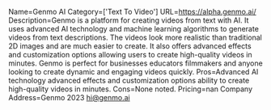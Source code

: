 Name=Genmo AI
Category=['Text To Video']
URL=https://alpha.genmo.ai/
Description=Genmo is a platform for creating videos from text with AI. It uses advanced AI technology and machine learning algorithms to generate videos from text descriptions. The videos look more realistic than traditional 2D images and are much easier to create. It also offers advanced effects and customization options allowing users to create high-quality videos in minutes. Genmo is perfect for businesses educators filmmakers and anyone looking to create dynamic and engaging videos quickly.
Pros=Advanced AI technology advanced effects and customization options ability to create high-quality videos in minutes.
Cons=None noted.
Pricing=nan
Company Address=Genmo 2023 hi@genmo.ai
